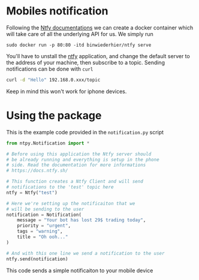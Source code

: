 # Mobiles notification
Following the [Ntfy documentations](https://docs.ntfy.sh/) we can create a docker container which will take care of all the underlying API for us. We simply run
```
sudo docker run -p 80:80 -itd binwiederhier/ntfy serve
```
You'll have to unstall the [ntfy](https://play.google.com/store/apps/details?id=io.heckel.ntfy&hl=en&pli=1) application, and change the default server to the address of your machine, then subscribe to a topic. Sending notifications can be done with `curl`
```bash
curl -d "Hello" 192.168.0.xxx/topic
```
Keep in mind this won't work for iphone devices.

# Using the package
This is the example code provided in the `notification.py` script
```py
from ntpy.Notification import *

# Before using this application the Ntfy server should
# be already running and everything is setup in the phone 
# side. Read the documentation for more informations
# https://docs.ntfy.sh/

# This function creates a Ntfy Client and will send
# notifications to the 'test' topic here
ntfy = Ntfy("test")

# Here we're setting up the notificaiton that we
# will be sending to the user
notification = Notification(
    message = "Your bot has lost 29$ trading today",
    priority = "urgent",
    tags = "warning",
    title = "Oh ooh..."
)

# And with this one line we send a notification to the user
ntfy.send(notification)
```

This code sends a simple notificaiton to your mobile device